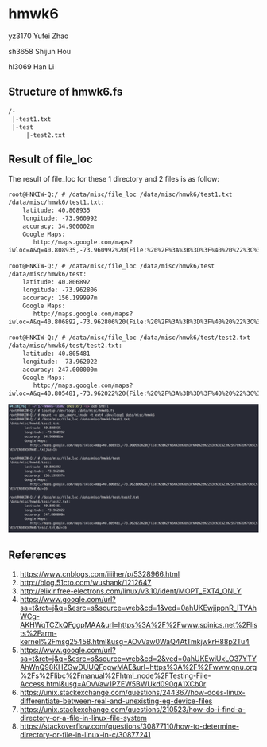 # hmwk6

yz3170 Yufei Zhao

sh3658 Shijun Hou

hl3069 Han Li

## Structure of hmwk6.fs
```
/-
 |-test1.txt
 |-test
     |-test2.txt
```

## Result of file_loc
The result of file_loc for these 1 directory and 2 files is as follow:
```
root@HNKIW-Q:/ # /data/misc/file_loc /data/misc/hmwk6/test1.txt
/data/misc/hmwk6/test1.txt:
	latitude: 40.808935
	longitude: -73.960992
	accuracy: 34.900002m
	Google Maps:
	   http://maps.google.com/maps?iwloc=A&q=40.808935,-73.960992%20(File:%20%2F%3A%3B%3D%3F%40%20%22%3C%3E%23%25%7B%7D%7C%5C%5E%7E%5B%5D%601.txt)&z=16

root@HNKIW-Q:/ # /data/misc/file_loc /data/misc/hmwk6/test
/data/misc/hmwk6/test:
	latitude: 40.806892
	longitude: -73.962806
	accuracy: 156.199997m
	Google Maps:
	   http://maps.google.com/maps?iwloc=A&q=40.806892,-73.962806%20(File:%20%2F%3A%3B%3D%3F%40%20%22%3C%3E%23%25%7B%7D%7C%5C%5E%7E%5B%5D%60)&z=16

root@HNKIW-Q:/ # /data/misc/file_loc /data/misc/hmwk6/test/test2.txt
/data/misc/hmwk6/test/test2.txt:
	latitude: 40.805481
	longitude: -73.962022
	accuracy: 247.000000m
	Google Maps:
	   http://maps.google.com/maps?iwloc=A&q=40.805481,-73.962022%20(File:%20%2F%3A%3B%3D%3F%40%20%22%3C%3E%23%25%7B%7D%7C%5C%5E%7E%5B%5D%60/test2.txt)&z=16
```
![screenshot of file_loc result](file_loc_result.png)

## References
1. https://www.cnblogs.com/iiiiher/p/5328966.html
2. http://blog.51cto.com/wushank/1212647
3. http://elixir.free-electrons.com/linux/v3.10/ident/MOPT_EXT4_ONLY
4. https://www.google.com/url?sa=t&rct=j&q=&esrc=s&source=web&cd=1&ved=0ahUKEwjippnR_ITYAhWCg-AKHWqTCZkQFggpMAA&url=https%3A%2F%2Fwww.spinics.net%2Flists%2Farm-kernel%2Fmsg25458.html&usg=AOvVaw0WaQ4AtTmkjwkrH88p2Tu4
5. https://www.google.com/url?sa=t&rct=j&q=&esrc=s&source=web&cd=2&ved=0ahUKEwiUxLO37YTYAhWnQ98KHZGwDUUQFggwMAE&url=https%3A%2F%2Fwww.gnu.org%2Fs%2Flibc%2Fmanual%2Fhtml_node%2FTesting-File-Access.html&usg=AOvVaw1PZEW5BWUkd090qA1XCb0r
6. https://unix.stackexchange.com/questions/244367/how-does-linux-differentiate-between-real-and-unexisting-eg-device-files
7. https://unix.stackexchange.com/questions/210523/how-do-i-find-a-directory-or-a-file-in-linux-file-system
8. https://stackoverflow.com/questions/30877110/how-to-determine-directory-or-file-in-linux-in-c/30877241

